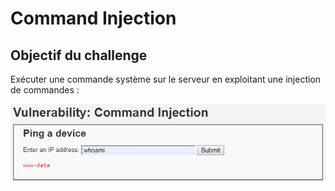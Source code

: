 # Command Injection

## Objectif du challenge

Exécuter une commande système sur le serveur en exploitant une injection de commandes :

![](../../../../.gitbook/assets/9d20a849c5e27492b0ce432a852d4885.png)



